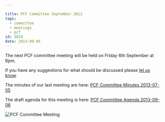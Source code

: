 ```yaml
---

title: PCF Committee September 2013
tags:
  - committee
  - meetings
  - pcf
id: 3814
date: 2013-09-05
---
```


The next PCF committee meeting will be held on Friday 6th September at 6pm.

If you have any suggestions for what should be discussed please [let us know](http://www.pompeybug.co.uk/contact/).

The minutes of our last meeting are here: [PCF Committee Minutes 2013-07-05](http://www.pompeybug.co.uk/wp-content/uploads/2013/09/PCF-Committee-Minutes-2013-07-05.pdf)[
](http://www.pompeybug.co.uk/wp-content/uploads/2013/07/PCF-Committee-Meeting-Mins-14Jun13.pdf)

The draft agenda for this meeting is here: [PCF Committee Agenda 2013-09-06](http://www.pompeybug.co.uk/wp-content/uploads/2013/09/PCF-Committee-Agenda-2013-09-06.pdf) [
](http://www.pompeybug.co.uk/wp-content/uploads/2013/07/PCF-Committee-Agenda-2013-07-05-DRAFT.pdf)

![PCF Committee Meeting](/assets/Universite-Paris.jpg)

